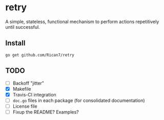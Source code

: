 # retry

<!--[![GoDoc](https://godoc.org/github.com/Rican7/retry?status.png)](https://godoc.org/github.com/Rican7/retry) [![Build Status](https://travis-ci.org/Rican7/retry.svg?branch=master)](https://travis-ci.org/Rican7/retry)-->

A simple, stateless, functional mechanism to perform actions repetitively until successful.


## Install

`go get github.com/Rican7/retry`

## TODO

- [ ] Backoff "jitter"
- [x] Makefile
- [x] Travis-CI integration
- [ ] `doc.go` files in each package (for consolidated documentation)
- [ ] License file
- [ ] Fixup the README? Examples?
